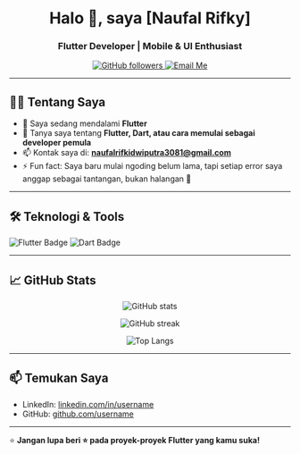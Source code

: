 <h1 align="center">Halo 👋, saya [Naufal Rifky]</h1>
<h3 align="center">Flutter Developer | Mobile & UI Enthusiast</h3>

<p align="center">
  <a href="https://github.com/naufalrdp0400">
    <img src="https://img.shields.io/github/followers/naufalrdp0400?label=Follow&style=social" alt="GitHub followers" />
  </a>
  <a href="mailto:naufalrifkidwiputra3081@gmail.com">
    <img src="https://img.shields.io/badge/email-kirim%20email-blue" alt="Email Me" />
  </a>
</p>

---

## 👨‍💻 Tentang Saya

- 🌱 Saya sedang mendalami **Flutter**
- 💬 Tanya saya tentang **Flutter, Dart, atau cara memulai sebagai developer pemula**
- 📫 Kontak saya di: **naufalrifkidwiputra3081@gmail.com**
- ⚡ Fun fact: Saya baru mulai ngoding belum lama, tapi setiap error saya anggap sebagai tantangan, bukan halangan 💪

---

## 🛠️ Teknologi & Tools

<p>
  <img src="https://img.shields.io/badge/Flutter-02569B?style=for-the-badge&logo=flutter&logoColor=white" alt="Flutter Badge" />
  <img src="https://img.shields.io/badge/Dart-0175C2?style=for-the-badge&logo=dart&logoColor=white" alt="Dart Badge" />
</p>

---

## 📈 GitHub Stats

<p align="center">
  <img src="https://github-readme-stats.vercel.app/api?username=USERNAME&show_icons=true&theme=tokyonight" alt="GitHub stats" />
</p>

<p align="center">
  <img src="https://github-readme-streak-stats.herokuapp.com/?user=USERNAME&theme=tokyonight" alt="GitHub streak" />
</p>

<p align="center">
  <img src="https://github-readme-stats.vercel.app/api/top-langs/?username=USERNAME&layout=compact&theme=tokyonight&hide=html,css" alt="Top Langs" />
</p>

---

## 📫 Temukan Saya

- LinkedIn: [linkedin.com/in/username](https://linkedin.com/in/naufalrifkydp30)
- GitHub: [github.com/username](https://github.com/naufalrdp0400)


---

⭐ **Jangan lupa beri ⭐ pada proyek-proyek Flutter yang kamu suka!**


